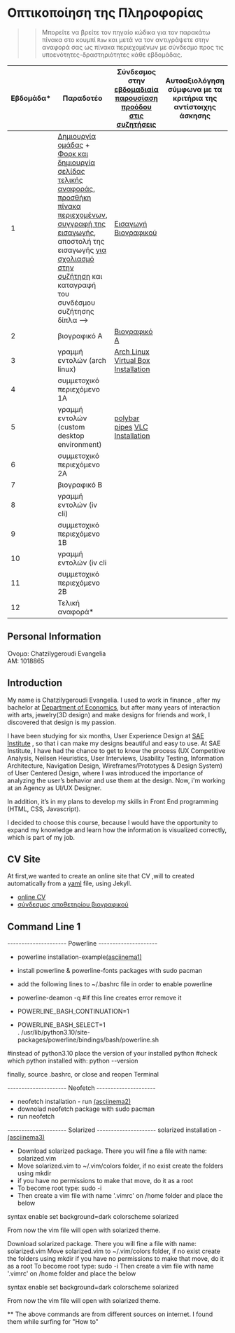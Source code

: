 # Οπτικοποίηση της Πληροφορίας

>> Μπορείτε να βρείτε τον πηγαίο κώδικα για τον παρακάτω πίνακα στο κουμπί `Raw` και μετά να τον αντιγράψετε στην αναφορά σας ως πίνακα περιεχομένων με σύνδεσμο προς τις υποενότητες-δραστηριότητες κάθε εβδομάδας.

| Εβδομάδα* | Παραδοτέο | Σύνδεσμος στην [εβδομαδιαία παρουσίαση προόδου στις συζητήσεις](https://github.com/upatras-hci/iv/discussions/categories/show-and-tell) | Αυτοαξιολόγηση σύμφωνα με τα κριτήρια της αντίστοιχης άσκησης |
| --- | --- | --- | --- |
| 1 | [Δημιουργία ομάδας](https://courses-ionio.github.io/help/team/) + [Φορκ και δημιουργία σελίδας τελικής αναφοράς](https://courses-ionio.github.io/help/guide/), [προσθήκη πίνακα περιεχομένων](https://raw.githubusercontent.com/upatras-hci/iv/master/README.md), [συγγραφή της εισαγωγής](https://courses-ionio.github.io/help/intro/), αποστολή της εισαγωγής [για σχολιασμό στην συζήτηση](https://github.com/upatras-hci/iv/discussions/categories/show-and-tell) και καταγραφή του συνδέσμου συζήτησης δίπλα --> |[Εισαγωγή Βιογραφικού](https://github.com/upatras-hci/iv/discussions/35)| | 
| 2 | βιογραφικό Α | [Βιογραφικό Α](https://evangeliachatz.github.io/online-cv/)  |
| 3 | γραμμή εντολών (arch linux) |[Arch Linux Virtual Box Installation](https://github.com/EvangeliaChatz/iv/blob/main/reports/commandLine_1_Solution)||
| 4 | συμμετοχικό περιεχόμενο 1A | | |
| 5 | γραμμή εντολών (custom desktop environment) |[polybar](https://github.com/EvangeliaChatz/iv/blob/main/reports/Polybar_Installation.gif) [pipes](https://asciinema.org/a/PrZft1RuUiJ1qmK9Q0C0scVBY) [VLC Installation](https://github.com/EvangeliaChatz/iv/blob/main/reports/VLC_Installation.gif)| |
| 6 | συμμετοχικό περιεχόμενο 2Α | | |
| 7 | βιογραφικό Β | | |
| 8 | γραμμή εντολών (iv cli) | | |
| 9 | συμμετοχικό περιεχόμενο 1Β | | |
| 10 | γραμμή εντολών (iv cli | | |
| 11 | συμμετοχικό περιεχόμενο 2Β | | |
| 12 | Τελική αναφορά* | | |


## Personal Information
Όνομα: Chatzilygeroudi Evangelia <br />
ΑΜ: 1018865


## Introduction
My name is Chatzilygeroudi Evangelia.
I used to work in finance , after my bachelor at [Department of Economics](https://www.econ.upatras.gr/el), but after many years of interaction with arts, jewelry(3D design) and make designs for friends and work, I discovered that design is my passion. 

I have been studying for six months, User Experience Design at [SAE Institute](https://www.sae.edu/grc/?) , so that i can make my designs beautiful and easy to use. At SAE Institute, I have had the chance to get to know the process (UX
Competitive Analysis, Neilsen Heuristics, User Interviews, Usability Testing,
Information Architecture, Navigation Design, Wireframes/Prototypes &
Design System) of User Centered Design, where I was introduced the
importance of analyzing the user’s behavior and use them at the design.
Now, i'm working at an Agency as UI/UX Designer.

In addition, it’s in my plans to develop my skills in Front End programming
(HTML, CSS, Javascript).

I decided to choose this course, because I would have the opportunity to expand my knowledge  and learn how the information is visualized correctly, which is part of my job.



## CV Site
At first,we wanted to create an online site that CV ,will to created automatically from a [yaml](https://learnxinyminutes.com/docs/yaml/.) file,  using Jekyll.  <br />
* [online CV](https://evangeliachatz.github.io/online-cv/) <br />
* [σύνδεσμος αποθετηρίου βιογραφικού](https://github.com/sharu725/online-cv) 


## Command Line 1
--------------------- Powerline ---------------------
* powerline installation-example[(asciinema1)](https://asciinema.org/a/j9Q86Tlig0Is8ZLlA6InJVfQx) <br />
* install powerline & powerline-fonts packages with sudo pacman <br />
* add the following lines to ~/.bashrc file in order to enable powerline <br />

* powerline-deamon -q #if this line creates error remove it <br />
* POWERLINE_BASH_CONTINUATION=1 <br />
* POWERLINE_BASH_SELECT=1 <br />
. /usr/lib/python3.10/site-packages/powerline/bindings/bash/powerline.sh <br />

#instead of python3.10 place the version of your installed python
#check which python installed with: python --version

finally, source .bashrc, or close and reopen Terminal

--------------------- Neofetch ---------------------
* neofetch installation - run [(asciinema2)](https://asciinema.org/a/YxVWdKOGY5LTYak37pSUJafmi)
* downolad neofetch package with sudo pacman
* run neofetch

--------------------- Solarized ---------------------
solarized installation - [(asciinema3)](https://asciinema.org/a/ed4oDeeBTOMuU5kxnJmNhgUZN)  <br />
* Download solarized package. There you will fine a file with name: solarized.vim  <br />
* Move solarized.vim to ~/.vim/colors folder, if no exist create the folders using mkdir  <br />
* if you have no permissions to make that move, do it as a root  <br />
* To become root type: sudo -i  <br />
* Then create a vim file with name '.vimrc' on /home folder and place the below  <br />

syntax enable
set background=dark
colorscheme solarized

From now the vim file will open with solarized theme.

Download solarized package. There you will fine a file with name: solarized.vim
Move solarized.vim to ~/.vim/colors folder, if no exist create the folders using mkdir
if you have no permissions to make that move, do it as a root
To become root type: sudo -i
Then create a vim file with name '.vimrc' on /home folder and place the below

syntax enable
set background=dark
colorscheme solarized

From now the vim file will open with solarized theme. 

** The above commands are from different sources on internet. I found them while surfing for "How to" 



